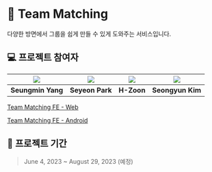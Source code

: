 # 🔖 **Team Matching**

다양한 방면에서 그룹을 쉽게 만들 수 있게 도와주는 서비스입니다.

## 💻 프로젝트 참여자

| [![](https://github.com/yjsmk0902.png?size=100)](https://github.com/yjsmk0902) | [![](https://github.com/yeon7485.png?size=100)](https://github.com/yeon7485) | [![](https://github.com/H-Zoon.png?size=100)](https://github.com/H-Zoon) | [![](https://github.com/seriokim.png?size=100)](https://github.com/seriokim) |
| :-----------------------------------------: | :--------------------------------------------: | :--------------------------------------------: | :--------------------------------------------: |
|         **Seungmin Yang**                   |         **Seyeon Park**                        |        **H-Zoon**                        |        **Seongyun Kim**                        |

[Team Matching FE - Web](https://github.com/Potato-Miners/Team-Matching-FE-Web)

[Team Matching FE - Android](https://github.com/Potato-Miners/Team-Matching-FE-Android)

## 📅 프로젝트 기간

> June 4, 2023 ~ August 29, 2023 (예정)
